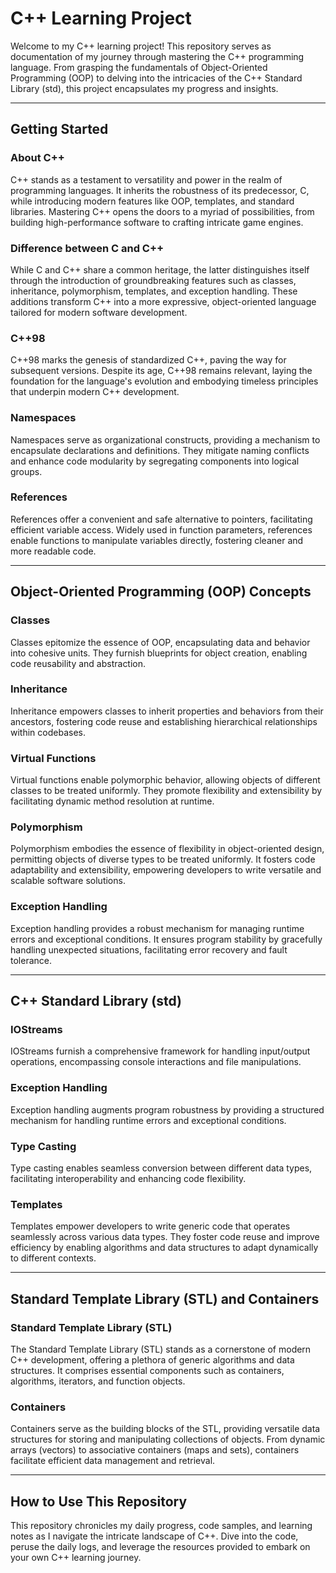 # C++ Learning Project

Welcome to my C++ learning project! This repository serves as documentation of my journey through mastering the C++ programming language. From grasping the fundamentals of Object-Oriented Programming (OOP) to delving into the intricacies of the C++ Standard Library (std), this project encapsulates my progress and insights.

---

## Getting Started

### About C++

C++ stands as a testament to versatility and power in the realm of programming languages. It inherits the robustness of its predecessor, C, while introducing modern features like OOP, templates, and standard libraries. Mastering C++ opens the doors to a myriad of possibilities, from building high-performance software to crafting intricate game engines.

### Difference between C and C++

While C and C++ share a common heritage, the latter distinguishes itself through the introduction of groundbreaking features such as classes, inheritance, polymorphism, templates, and exception handling. These additions transform C++ into a more expressive, object-oriented language tailored for modern software development.

### C++98

C++98 marks the genesis of standardized C++, paving the way for subsequent versions. Despite its age, C++98 remains relevant, laying the foundation for the language's evolution and embodying timeless principles that underpin modern C++ development.

### Namespaces

Namespaces serve as organizational constructs, providing a mechanism to encapsulate declarations and definitions. They mitigate naming conflicts and enhance code modularity by segregating components into logical groups.

### References

References offer a convenient and safe alternative to pointers, facilitating efficient variable access. Widely used in function parameters, references enable functions to manipulate variables directly, fostering cleaner and more readable code.

---

## Object-Oriented Programming (OOP) Concepts

### Classes

Classes epitomize the essence of OOP, encapsulating data and behavior into cohesive units. They furnish blueprints for object creation, enabling code reusability and abstraction.

### Inheritance

Inheritance empowers classes to inherit properties and behaviors from their ancestors, fostering code reuse and establishing hierarchical relationships within codebases.

### Virtual Functions

Virtual functions enable polymorphic behavior, allowing objects of different classes to be treated uniformly. They promote flexibility and extensibility by facilitating dynamic method resolution at runtime.

### Polymorphism

Polymorphism embodies the essence of flexibility in object-oriented design, permitting objects of diverse types to be treated uniformly. It fosters code adaptability and extensibility, empowering developers to write versatile and scalable software solutions.

### Exception Handling

Exception handling provides a robust mechanism for managing runtime errors and exceptional conditions. It ensures program stability by gracefully handling unexpected situations, facilitating error recovery and fault tolerance.

---

## C++ Standard Library (std)

### IOStreams

IOStreams furnish a comprehensive framework for handling input/output operations, encompassing console interactions and file manipulations.

### Exception Handling

Exception handling augments program robustness by providing a structured mechanism for handling runtime errors and exceptional conditions.

### Type Casting

Type casting enables seamless conversion between different data types, facilitating interoperability and enhancing code flexibility.

### Templates

Templates empower developers to write generic code that operates seamlessly across various data types. They foster code reuse and improve efficiency by enabling algorithms and data structures to adapt dynamically to different contexts.

---

## Standard Template Library (STL) and Containers

### Standard Template Library (STL)

The Standard Template Library (STL) stands as a cornerstone of modern C++ development, offering a plethora of generic algorithms and data structures. It comprises essential components such as containers, algorithms, iterators, and function objects.

### Containers

Containers serve as the building blocks of the STL, providing versatile data structures for storing and manipulating collections of objects. From dynamic arrays (vectors) to associative containers (maps and sets), containers facilitate efficient data management and retrieval.

---

## How to Use This Repository

This repository chronicles my daily progress, code samples, and learning notes as I navigate the intricate landscape of C++. Dive into the code, peruse the daily logs, and leverage the resources provided to embark on your own C++ learning journey.












